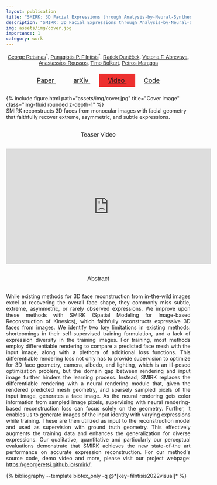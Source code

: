 ```yaml
---
layout: publication
title: "SMIRK: 3D Facial Expressions through Analysis-by-Neural-Synthesis (CVPR 2024)"
description: "SMIRK: 3D Facial Expressions through Analysis-by-Neural-Synthesis (CVPR 2024)"
img: assets/img/cover.jpg
importance: 1
category: work
---
```

<style type="text/css">
  .post-title {
    text-align: center;
    font-family: "Google Sans", sans-serif;
    /* color: #363636; */
    font-size: 2rem;
    font-weight: 400;
    line-height: 1.125;
  }
  .publication-authors
  {
    margin-top: 15px;
    text-align: center;
    font-family: "Google Sans", sans-serif;
  }
  h3 {
    font-family: "Google Sans", sans-serif;
    /* color: #363636; */
    font-weight: 400;
    line-height: 1.125;
    text-align: center;
    margin-top: 30px;
    margin-bottom: 30px;
  }
  .btn {
    /*color: white;*/
    padding: .5rem 1.5rem;
    text-transform: none;
    font-size: 17px;
  }
  .btn span {
    /*color:white;*/
  }

  .btn:hover {
    text-decoration: underline;
  }

  .btn.btn-youtube {
    /*background: #FF3636 !important;*/
  }

  .publication-icons {
    margin-top: 30px;
    margin-bottom: 30px;
  }

  .abstract {
    text-align: justify;
  }

</style>

<div class="publication-authors">
  <span class="author-block">
    <a href="https://georgeretsi.github.io">George Retsinas</a><sup>*</sup>,
  </span>
  <span class="author-block">
    <a href="https://filby89.github.io">Panagiotis P. Filntisis</a><sup>*</sup>,
 </span>
  <span class="author-block">
    <a href="https://ps.is.mpg.de/person/rdanecek">Radek Daněček</a>,
  </span>
  <span class="author-block">
    <a href="https://is.mpg.de/~vabrevaya">Victoria F. Abrevaya</a>,
  </span>
  <span class="author-block">
    <a href="https://users.ics.forth.gr/~troussos/">Anastassios Roussos</a>,
  </span>
  <span class="author-block">
    <a href="https://sites.google.com/site/bolkartt/">Timo Bolkart</a>,
  </span>
  <span class="author-block">
    <a href="https://robotics.ntua.gr/members/maragos/">Petros Maragos</a>
  </span>
</div>

<div class="row publication-icons">
  <div class="col-sm" align=center>
        <!-- PDF Link. -->
        <!-- Video Link. -->
        <a class="btn btn-dark btn-rounded" href="https://arxiv.org/pdf/2207.11094" role="button">
          <i class="fa fa-file-pdf"></i>
          Paper
        </a>
        <a class="btn btn-dark" href="https://arxiv.org/abs/2207.11094" role="button">
          <i class="ai ai-arxiv"></i>
          arXiv
        </a>
        <!-- Video Link. -->
        <a class="btn btn-dark btn-youtube" style="background-color: #ed302f; !important" href="https://youtu.be/8ZVgr41wxbk" role="button">
          <i class="fab fa-youtube"></i>
          Video
        </a>
        <!-- Code Link. -->
        <!-- Github -->
        <a class="btn btn-dark" href="https://github.com/georgeretsi/smirk" role="button">
          <i class="fab fa-github"></i>
          Code
        </a>
  </div>
</div>

<!-- <div class="alert alert-info">
<b>tl;dr:</b> we improve 3D facial reconstruction in videos by focusing on the lip formations and mouth movements, using a <b>lipreading</b> loss
</div> -->

<div class="row">
    <div class="col-sm">
        {% include figure.html path="assets/img/cover.jpg" title="Cover image" class="img-fluid rounded z-depth-1" %}
    </div>
</div>
<div class="caption">
    SMIRK reconstructs 3D faces from monocular images with facial geometry that faithfully recover extreme, asymmetric, and subtle expressions.
</div>


<div class="row">
  <div class="col-sm">
    <h3>Teaser Video</h3>
  </div>
</div>

<div class="row justify-content-sm-center" align="center">
    <div class="col-sm">
<iframe width="560" height="315" src="https://youtu.be/8ZVgr41wxbk" title="YouTube video player" frameborder="0" allow="accelerometer; autoplay; clipboard-write; encrypted-media; gyroscope; picture-in-picture" allowfullscreen></iframe>
    </div>
</div>




<div class="row">
  <div class="col-sm">
    <h3>Abstract</h3>
  </div>
</div>

<p class="abstract">
While existing methods for 3D face reconstruction from in-the-wild images excel at recovering the overall face shape, they commonly miss subtle, extreme, asymmetric, or rarely observed expressions. We improve upon these methods with  SMIRK (Spatial Modeling for Image-based Reconstruction of Kinesics), which faithfully reconstructs expressive 3D faces from images. We identify two key limitations in existing methods: shortcomings in their self-supervised training formulation, and a lack of expression diversity in the training images. For training, most methods employ differentiable rendering to compare a predicted face mesh with the input image, along with a plethora of additional loss functions. This differentiable rendering loss not only has to provide supervision to optimize for 3D face geometry, camera, albedo, and lighting, which is an ill-posed optimization problem, but the domain gap between rendering and input image further hinders the learning process. Instead, SMIRK replaces the differentiable rendering with a neural rendering module that, given the rendered predicted mesh geometry, and sparsely sampled pixels of the input image, generates a face image. As the neural rendering gets color information from sampled image pixels, supervising with neural rendering-based reconstruction loss can focus solely on the geometry. Further, it enables us to generate images of the input identity with varying expressions while training. These are then utilized as input to the reconstruction model and used as supervision with ground truth geometry. This effectively augments the training data and enhances the generalization for diverse expressions. Our qualitative, quantitative and particularly our perceptual evaluations demonstrate that SMIRK achieves the new state-of-the art performance on accurate expression reconstruction. For our method's source code, demo video and more, please visit our project webpage: <a href="https://georgeretsi.github.io/smirk/">https://georgeretsi.github.io/smirk/</a>.
</p>


<!-- <h3> Bibtex </h3> -->

<div class="publications">
{% bibliography --template bibtex_only -q @*[key=filntisis2022visual]* %}
</div>